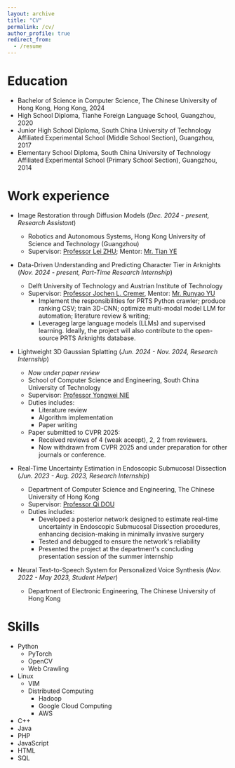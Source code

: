 ```yaml
---
layout: archive
title: "CV"
permalink: /cv/
author_profile: true
redirect_from:
  - /resume
---
```


<!-- {% include base_path %} -->

# Education
- Bachelor of Science in Computer Science, The Chinese University of Hong Kong, Hong Kong, 2024
- High School Diploma, Tianhe Foreign Language School, Guangzhou, 2020
- Junior High School Diploma, South China University of Technology Affiliated Experimental School (Middle School Section), Guangzhou, 2017
- Elementary School Diploma, South China University of Technology Affiliated Experimental School (Primary School Section), Guangzhou, 2014

# Work experience
- Image Restoration through Diffusion Models (*Dec. 2024 - present, Research Assistant*)
  - Robotics and Autonomous Systems, Hong Kong University of Science and Technology (Guangzhou)
  - Supervisor: [Professor Lei ZHU](https://sites.google.com/site/indexlzhu/home); Mentor: [Mr. Tian YE](https://owen718.github.io/)

- Data-Driven Understanding and Predicting Character Tier in Arknights (*Nov. 2024 - present, Part-Time Research Internship*)
  - Delft University of Technology and Austrian Institute of Technology
  - Supervisor: [Professor Jochen L. Cremer](https://www.tudelft.nl/en/staff/j.l.cremer/), Mentor: [Mr. Runyao YU](https://www.tudelft.nl/en/staff/runyao.yu/?cHash=8937da7d2555ef67eb10165516f80a67)
    - Implement the responsibilities for PRTS Python crawler; produce ranking CSV; train 3D-CNN; optimize multi-modal model LLM for automation; literature review & writing;
    - Leverageg large language models (LLMs) and supervised learning. Ideally, the project will also contribute to the open-source PRTS Arknights database.

- Lightweight 3D Gaussian Splatting (*Jun. 2024 - Nov. 2024, Research Internship*)
  - *Now under paper review*
  - School of Computer Science and Engineering, South China University of Technology
  - Supervisor: [Professor Yongwei NIE](https://nieyongwei.net/)
  - Duties includes: 
    - Literature review
    - Algorithm implementation
    - Paper writing
  - Paper submitted to CVPR 2025:
    - Received reviews of 4 (weak aceept), 2, 2 from reviewers. 
    - Now withdrawn from CVPR 2025 and under preparation for other journals or conference.

- Real-Time Uncertainty Estimation in Endoscopic Submucosal Dissection (*Jun. 2023 - Aug. 2023, Research Internship*)
  - Department of Computer Science and Engineering, The Chinese University of Hong Kong
  - Supervisor: [Professor Qi DOU](https://www.cse.cuhk.edu.hk/~qdou/)
  - Duties includes:
    - Developed a posterior network designed to estimate real-time uncertainty in Endoscopic Submucosal Dissection procedures, enhancing decision-making in minimally invasive surgery
    - Tested and debugged to ensure the network's reliability
    - Presented the project at the department's concluding presentation session of the summer internship

- Neural Text-to-Speech System for Personalized Voice Synthesis (*Nov. 2022 - May 2023, Student Helper*)
  - Department of Electronic Engineering, The Chinese University of Hong Kong  

# Skills
- Python
  - PyTorch
  - OpenCV
  - Web Crawling
- Linux 
  - VIM
  - Distributed Computing
    - Hadoop
    - Google Cloud Computing
    - AWS
- C++
- Java
- PHP
- JavaScript
- HTML
- SQL
